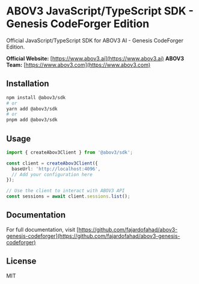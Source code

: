 # ABOV3 JavaScript/TypeScript SDK - Genesis CodeForger Edition

Official JavaScript/TypeScript SDK for ABOV3 AI - Genesis CodeForger Edition.

**Official Website:** [https://www.abov3.ai](https://www.abov3.ai)
**ABOV3 Team:** [https://www.abov3.com](https://www.abov3.com)

## Installation

```bash
npm install @abov3/sdk
# or
yarn add @abov3/sdk
# or
pnpm add @abov3/sdk
```

## Usage

```typescript
import { createAbov3Client } from '@abov3/sdk';

const client = createAbov3Client({
  baseUrl: 'http://localhost:4096',
  // Add your configuration here
});

// Use the client to interact with ABOV3 API
const sessions = await client.sessions.list();
```

## Documentation

For full documentation, visit [https://github.com/fajardofahad/abov3-genesis-codeforger](https://github.com/fajardofahad/abov3-genesis-codeforger)

## License

MIT